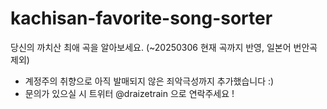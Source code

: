 # kachisan-favorite-song-sorter
당신의 까치산 최애 곡을 알아보세요.
(~20250306 현재 곡까지 반영, 일본어 번안곡 제외)

* 계정주의 취향으로 아직 발매되지 않은 죄악극성까지 추가했습니다 :)
* 문의가 있으실 시 트위터 @draizetrain 으로 연락주세요 !
